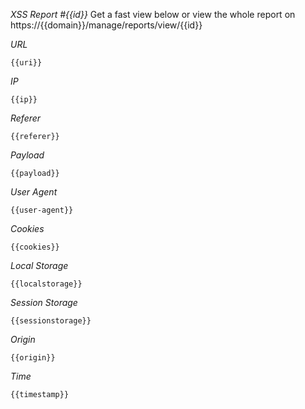 *XSS Report #{{id}}*
Get a fast view below or view the whole report on https://{{domain}}/manage/reports/view/{{id}}

*URL*
```
{{uri}}
```
*IP*
```
{{ip}}
```
*Referer*
```
{{referer}}
```
*Payload*
```
{{payload}}
```
*User Agent*
```
{{user-agent}}
```
*Cookies*
```
{{cookies}}
```
*Local Storage*
```
{{localstorage}}
```
*Session Storage*
```
{{sessionstorage}}
```
*Origin*
```
{{origin}}
```
*Time*
```
{{timestamp}}
```